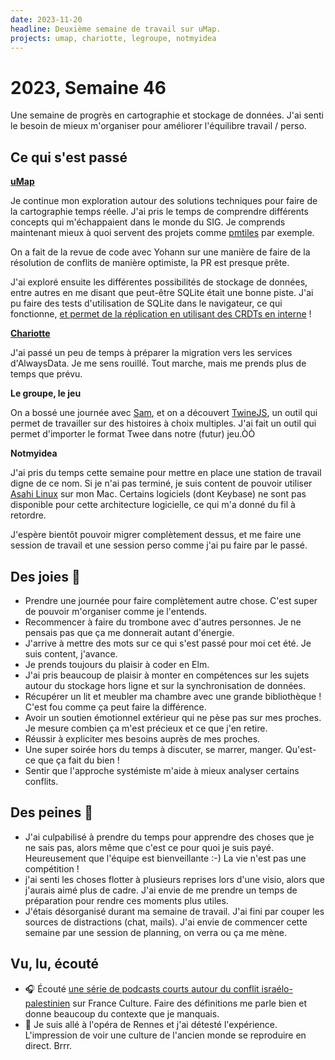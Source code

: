 ```yaml
---
date: 2023-11-20
headline: Deuxième semaine de travail sur uMap.
projects: umap, chariotte, legroupe, notmyidea
---
```


# 2023, Semaine 46

Une semaine de progrès en cartographie et stockage de données. J'ai senti le besoin de mieux m'organiser pour améliorer l'équilibre travail / perso.

## Ce qui s'est passé

**[uMap](https://github.com/umap-project/umap/)**

Je continue mon exploration autour des solutions techniques pour faire de la cartographie temps réelle. J'ai pris le temps de comprendre différents concepts qui m'échappaient dans le monde du SIG. Je comprends maintenant mieux à quoi servent des projets comme [pmtiles](https://docs.protomaps.com/pmtiles/) par exemple.

On a fait de la revue de code avec Yohann sur une manière de faire de la résolution de conflits de manière optimiste, la PR est presque prête.

J'ai exploré ensuite les différentes possibilités de stockage de données,  entre autres en me disant que peut-être SQLite était une bonne piste. J'ai pu faire des tests d'utilisation de SQLite dans le navigateur, ce qui fonctionne, [et permet de la réplication en utilisant des CRDTs en interne](https://github.com/vlcn-io/cr-sqlite) !

**[Chariotte](https://chariotte.fr/)**

J'ai passé un peu de temps à préparer la migration vers les services d'AlwaysData. Je me sens rouillé. Tout marche, mais me prends plus de temps que prévu.

**Le groupe, le jeu**

On a bossé une journée avec [Sam](https://www.samuelgenin.fr), et on a découvert [TwineJS](https://github.com/klembot/twinejs), un outil qui permet de travailler sur des histoires à choix multiples. J'ai fait un outil qui permet d'importer le format Twee dans notre (futur) jeu.ÒÒ

**Notmyidea**

J'ai pris du temps cette semaine pour mettre en place une station de travail digne de ce nom. Si je n'ai pas terminé, je suis content de pouvoir utiliser [Asahi Linux](https://asahilinux.org/) sur mon Mac. Certains logiciels (dont Keybase) ne sont pas disponible pour cette architecture logicielle, ce qui m'a donné du fil à retordre.

J'espère bientôt pouvoir migrer complètement dessus, et me faire une session de travail et une session perso comme j'ai pu faire par le passé.

## Des joies 🤗

- Prendre une journée pour faire complètement autre chose. C'est super de pouvoir m'organiser comme je l'entends.
- Recommencer à faire du trombone avec d'autres personnes. Je ne pensais pas que ça me donnerait autant d'énergie.
- J'arrive à mettre des mots sur ce qui s'est passé pour moi cet été. Je suis content, j'avance.
- Je prends toujours du plaisir à coder en Elm.
- J'ai pris beaucoup de plaisir à monter en compétences sur les sujets autour du stockage hors ligne et sur la synchronisation de données.
- Récupérer un lit et meubler ma chambre avec une grande bibliothèque ! C'est fou comme ça peut faire la différence.
- Avoir un soutien émotionnel extérieur qui ne pèse pas sur mes proches. Je mesure combien ça m'est précieux et ce que j'en retire.
- Réussir à expliciter mes besoins auprès de mes proches. 
- Une super soirée hors du temps à discuter, se marrer, manger. Qu'est-ce que ça fait du bien !
- Sentir que l'approche systémiste m'aide à mieux analyser certains conflits.

## Des peines 😬

- J'ai culpabilisé à prendre du temps pour apprendre des choses que je ne sais pas, alors même que c'est ce pour quoi je suis payé. Heureusement que l'équipe est bienveillante :-) La vie n'est pas une compétition !
- j'ai senti les choses flotter à plusieurs reprises lors d'une visio, alors que j'aurais aimé plus de cadre. J'ai envie de me prendre un temps de préparation pour rendre ces moments plus utiles.
- J'étais désorganisé durant ma semaine de travail. J'ai fini par couper les sources de distractions (chat, mails). J'ai envie de commencer cette semaine par une session de planning, on verra ou ça me mène.

## Vu, lu, écouté

- 🎧 Écouté [une série de podcasts courts autour du conflit israélo-palestinien](https://www.radiofrance.fr/franceculture/podcasts/serie-israel-palestine-les-mots-de-la-guerre) sur France Culture. Faire des définitions me parle bien et donne beaucoup du contexte que je manquais.
- 🫣 Je suis allé à l'opéra de Rennes et j'ai détesté l'expérience. L'impression de voir une culture de l'ancien monde se reproduire en direct. Brrr.